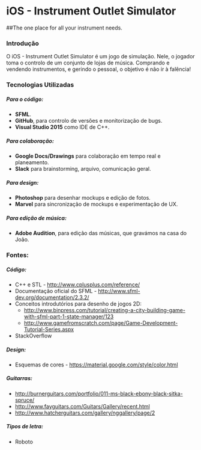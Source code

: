 # iOS - Instrument Outlet Simulator
##The one place for all your instrument needs.


### Introdução
O iOS - Instrument Outlet Simulator é um jogo de simulação. Nele, o jogador toma o controlo de um conjunto de lojas de música. Comprando e vendendo instrumentos, e gerindo o pessoal, o objetivo é não ir à falência!



### Tecnologias Utilizadas

##### Para o código:
- **SFML**.
- **GitHub**, para controlo de versões e monitorização de bugs.
- **Visual Studio 2015** como IDE de C++.
 
##### Para colaboração:
- **Google Docs/Drawings** para colaboração em tempo real e planeamento.
- **Slack** para brainstorming, arquivo, comunicação geral.

##### Para design:
- **Photoshop** para desenhar mockups e edição de fotos.
- **Marvel** para sincronização de mockups e experimentação de UX.

##### Para edição de música:
- **Adobe Audition**, para edição das músicas, que gravámos na casa do João.
 

### Fontes:
##### Código:
- C++ e STL - http://www.cplusplus.com/reference/
- Documentação oficial do SFML - http://www.sfml-dev.org/documentation/2.3.2/
- Conceitos introdutórios para desenho de jogos 2D:
  - http://www.binpress.com/tutorial/creating-a-city-building-game-with-sfml-part-1-state-manager/123
  - http://www.gamefromscratch.com/page/Game-Development-Tutorial-Series.aspx
- StackOverflow

##### Design:
- Esquemas de cores - https://material.google.com/style/color.html

##### Guitarras:
- http://burnerguitars.com/portfolio/011-ms-black-ebony-black-sitka-spruce/
- http://www.fayguitars.com/Guitars/Gallery/recent.html
- http://www.hatcherguitars.com/gallery/nggallery/page/2

##### Tipos de letra:
- Roboto
